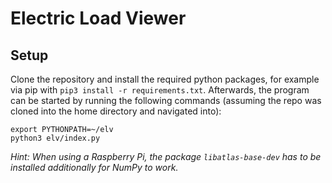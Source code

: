 # Electric Load Viewer

## Setup

Clone the repository and install the required python packages, for example via pip with 
`pip3 install -r requirements.txt`. Afterwards, the program can be started by running the following commands (assuming
the repo was cloned into the home directory and navigated into):

```shell script
export PYTHONPATH=~/elv
python3 elv/index.py
```

_Hint: When using a Raspberry Pi, the package `libatlas-base-dev` has to be installed additionally for NumPy to work._
